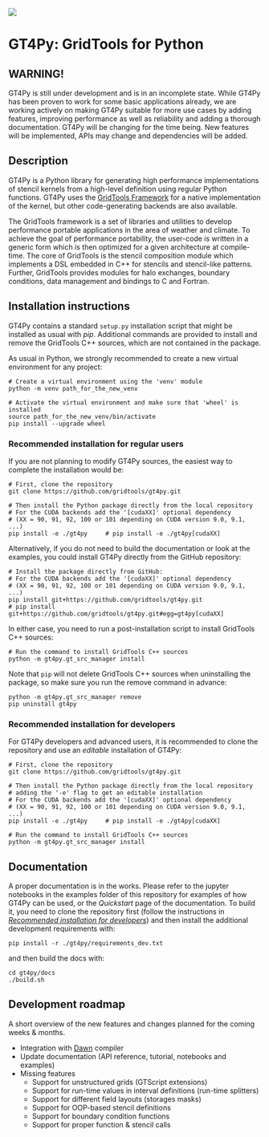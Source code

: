 ![](https://github.com/GridTools/gt4py/workflows/gt4py-tox/badge.svg?branch=master)

GT4Py: GridTools for Python
===========================

WARNING!
--------

GT4Py is still under development and is in an incomplete state. While 
GT4Py has been proven to work for some basic applications already, we are
working actively on making GT4Py suitable for more use cases by adding 
features, improving performance as well as reliability and adding a thorough
documentation. GT4Py will be changing for the time being. New features will
be implemented, APIs may change and dependencies will be added.


Description
-----------

GT4Py is a Python library for generating high performance
implementations of stencil kernels from a high-level definition using
regular Python functions. GT4Py uses the [GridTools
Framework](https://github.com/GridTools/gridtools) for a native
implementation of the kernel, but other code-generating backends are
also available.

The GridTools framework is a set of libraries and utilities to develop
performance portable applications in the area of weather and climate. To
achieve the goal of performance portability, the user-code is written in
a generic form which is then optimized for a given architecture at
compile-time. The core of GridTools is the stencil composition module
which implements a DSL embedded in C++ for stencils and stencil-like
patterns. Further, GridTools provides modules for halo exchanges,
boundary conditions, data management and bindings to C and Fortran.


Installation instructions
-------------------------

GT4Py contains a standard `setup.py` installation script that might be
installed as usual with *pip*. Additional commands are provided to
install and remove the GridTools C++ sources, which are not
contained in the package. 

As usual in Python, we strongly recommended to create a new virtual environment for
any project:

    # Create a virtual environment using the 'venv' module
    python -m venv path_for_the_new_venv

    # Activate the virtual environment and make sure that 'wheel' is installed
    source path_for_the_new_venv/bin/activate
    pip install --upgrade wheel


### Recommended installation for regular users

If you are not planning to modify GT4Py sources, the easiest way to complete
the installation would be:

    # First, clone the repository
    git clone https://github.com/gridtools/gt4py.git
    
    # Then install the Python package directly from the local repository
    # For the CUDA backends add the '[cudaXX]' optional dependency 
    # (XX = 90, 91, 92, 100 or 101 depending on CUDA version 9.0, 9.1, ...)
    pip install -e ./gt4py     # pip install -e ./gt4py[cudaXX]

Alternatively, if you do not need to build the documentation or look at the
examples, you could install GT4Py directly from the GitHub repository:
  
    # Install the package directly from GitHub:
    # For the CUDA backends add the '[cudaXX]' optional dependency 
    # (XX = 90, 91, 92, 100 or 101 depending on CUDA version 9.0, 9.1, ...)
    pip install git+https://github.com/gridtools/gt4py.git
    # pip install git+https://github.com/gridtools/gt4py.git#egg=gt4py[cudaXX]

In either case, you need to run a post-installation script to install
GridTools C++ sources:

    # Run the command to install GridTools C++ sources
    python -m gt4py.gt_src_manager install

Note that `pip` will not delete GridTools C++ sources when uninstalling
the package, so make sure you run the remove command in advance:

    python -m gt4py.gt_src_manager remove
    pip uninstall gt4py


### Recommended installation for developers

For GT4Py developers and advanced users, it is recommended to clone the
repository and use an _editable_ installation of GT4Py:

    # First, clone the repository
    git clone https://github.com/gridtools/gt4py.git
    
    # Then install the Python package directly from the local repository
    # adding the '-e' flag to get an editable installation
    # For the CUDA backends add the '[cudaXX]' optional dependency 
    # (XX = 90, 91, 92, 100 or 101 depending on CUDA version 9.0, 9.1, ...)
    pip install -e ./gt4py     # pip install -e ./gt4py[cudaXX]
    
    # Run the command to install GridTools C++ sources
    python -m gt4py.gt_src_manager install


Documentation
-------------

A proper documentation is in the works. Please refer to the jupyter notebooks
in the examples folder of this repository for examples of how GT4Py can be
used, or the _Quickstart_ page of the documentation.
To build it, you need to clone the repository first (follow the instructions
in [_Recommended installation for developers_](#recommended-installation-for-developers))
and then install the additional development requirements with:

    pip install -r ./gt4py/requirements_dev.txt

and then build the docs with:

    cd gt4py/docs
    ./build.sh


Development roadmap
-------------------

A short overview of the new features and changes planned for the coming
weeks & months.


*  Integration with [Dawn](https://github.com/MeteoSwiss-APN/dawn)
    compiler
* Update documentation (API reference, tutorial, notebooks and examples)
* Missing features
    - Support for unstructured grids (GTScript extensions)
    - Support for run-time values in interval definitions (run-time splitters)
    - Support for different field layouts (storages masks)
    - Support for OOP-based stencil definitions
    - Support for boundary condition functions
    - Support for proper function & stencil calls


